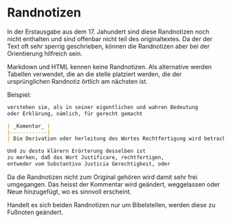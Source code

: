 Randnotizen
===========

In der Erstausgabe aus dem 17. Jahundert sind diese Randnotizen noch nicht
enthalten und sind offenbar nicht teil des originaltextes. Da der der Text
oft sehr sperrig geschrieben, können die Randnotizen aber bei der Orientierung
hilfreich sein.

Markdown und HTML kennen keine Randnotizen. Als alternative werden Tabellen
verwendet, die an die stelle platziert werden, die der ursprünglichen
Randnotiz örtlich am nächsten ist.

Beispiel:


```markdown
verstehen sie, als in seiner eigentlichen und wahren Bedeutung
oder Erklärung, nämlich, für gerecht gemacht

| _Komentar_ |
|------------|
| Die Derivation oder herleitung des Wortes Rechtfertigung wird betrachtet. |

Und zu desto klärern Erörterung desselben ist
zu merken, daß das Wort Justificare, rechtfertigen,
entweder vom Substantivo Justicia Gerechtigkeit, oder
```

Da die Randnotizen nicht zum Original gehören wird damit sehr frei umgegangen.
Das heisst der Kommentar wird geändert, weggelassen oder Neue hinzugefügt,
wo es sinnvoll erscheint.

Handelt es sich beiden Randnotizen nur um Bibelstellen, werden diese zu
Fußnoten geändert.